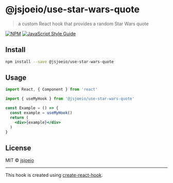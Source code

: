 # @jsjoeio/use-star-wars-quote

> a custom React hook that provides a random Star Wars quote

[![NPM](https://img.shields.io/npm/v/@jsjoeio/react-use-sw-quote.svg)](https://www.npmjs.com/package/@jsjoeio/react-use-sw-quote) [![JavaScript Style Guide](https://img.shields.io/badge/code_style-standard-brightgreen.svg)](https://standardjs.com)

## Install

```bash
npm install --save @jsjoeio/use-star-wars-quote
```

## Usage

```jsx
import React, { Component } from 'react'

import { useMyHook } from '@jsjoeio/use-star-wars-quote'

const Example = () => {
  const example = useMyHook()
  return (
    <div>{example}</div>
  )
}
```

## License

MIT © [jsjoeio](https://github.com/jsjoeio)

---

This hook is created using [create-react-hook](https://github.com/hermanya/create-react-hook).
